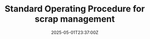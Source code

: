 ---
title: Standard Operating Procedure for scrap management
linkTitle: Standard Operating Procedure for scrap management
date: '2025-05-01T23:37:00Z'
weight: 1
description: Establish a standardized scrap management process to ensure compliance
  with sustainability and ISO 20121 standards, involving identification, collection,
  documentation, inspection, storage, and proper disposal or recycling of scrap materials
  by all employees. Regular reviews and training are essential for adherence.
draft: false
ref: standard-operating-procedure-for-scrap-management
---